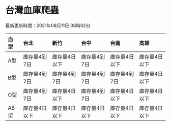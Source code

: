 # 台灣血庫爬蟲

最新更新時間：2021年08月11日 08時02分

| 血型   | 台北      | 新竹      | 台中      | 台南      | 高雄      |
|:-----|:--------|:--------|:--------|:--------|:--------|
| A型   | 庫存量4到7日 | 庫存量4日以下 | 庫存量4到7日 | 庫存量4日以下 | 庫存量4日以下 |
| B型   | 庫存量4到7日 | 庫存量4到7日 | 庫存量4到7日 | 庫存量4到7日 | 庫存量4日以下 |
| O型   | 庫存量4到7日 | 庫存量4日以下 | 庫存量4到7日 | 庫存量4日以下 | 庫存量4日以下 |
| AB型  | 庫存量4日以下 | 庫存量4日以下 | 庫存量4日以下 | 庫存量4日以下 | 庫存量4日以下 |